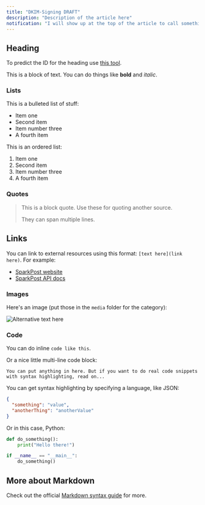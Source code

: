```yaml
---
title: "DKIM-Signing DRAFT"
description: "Description of the article here"
notification: "I will show up at the top of the article to call something out"
---
```


## Heading

To predict the ID for the heading use [this tool](https://codepen.io/avrahamgoldman/full/XRZxrz).

This is a block of text. You can do things like **bold** and *italic*.

### Lists

This is a bulleted list of stuff:

* Item one
* Second item
* Item number three
* A fourth item

This is an ordered list:

1. Item one
1. Second item
1. Item number three
1. A fourth item

### Quotes

> This is a block quote. Use these for quoting another source.
>
> They can span multiple lines.

## Links

You can link to external resources using this format: `[text here](link here)`. For example:

* [SparkPost website](https://www.sparkpost.com)
* [SparkPost API docs](https://developers.sparkpost.com/api)

### Images

Here's an image (put those in the `media` folder for the category):

![Alternative text here](media/example.png)

### Code

You can do inline `code like this`.

Or a nice little multi-line code block:

```
You can put anything in here. But if you want to do real code snippets with syntax highlighting, read on...
```

You can get syntax highlighting by specifying a language, like JSON:

```json
{
  "something": "value",
  "anotherThing": "anotherValue"
}
```

Or in this case, Python:

```python
def do_something():
    print("Hello there!")

if __name__ == "__main__":
    do_something()
```

## More about Markdown

Check out the official [Markdown syntax guide](https://daringfireball.net/projects/markdown/syntax) for more.
